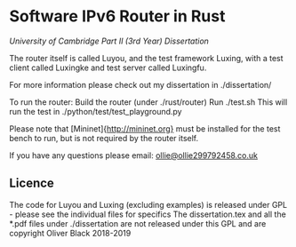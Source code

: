 # Software IPv6 Router in Rust 
*University of Cambridge Part II (3rd Year) Dissertation*

The router itself is called Luyou, and the test framework Luxing, with a test client called Luxingke and test server called Luxingfu.

For more information please check out my dissertation in ./dissertation/

To run the router:
Build the router (under ./rust/router)
Run ./test.sh
This will run the test in ./python/test/test_playground.py

Please note that [Mininet]{http://mininet.org} must be installed for the test bench to run, but is not required by the router itself.

If you have any questions please email: ollie@ollie299792458.co.uk

## Licence
The code for Luyou and Luxing (excluding examples) is released under GPL - please see the individual files for specifics
The dissertation.tex and all the *.pdf files under ./dissertation are not released under this GPL and are copyright Oliver Black 2018-2019
